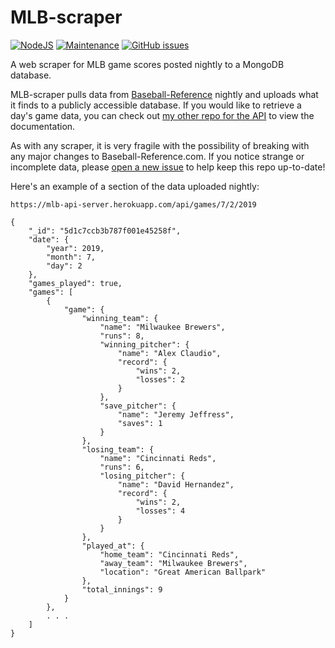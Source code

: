 # MLB-scraper
[![NodeJS](https://img.shields.io/badge/Node-v10.15.3-green.svg)](https://nodejs.org/en/)
[![Maintenance](https://img.shields.io/badge/Maintained-No-red.svg)](https://nodejs.org/en/)
[![GitHub issues](https://img.shields.io/github/issues/pawptart/MLb-scraper.svg)](https://github.com/pawptart/MLB-scraper/issues/)

A web scraper for MLB game scores posted nightly to a MongoDB database. 

MLB-scraper pulls data from [Baseball-Reference](https://www.baseball-reference.com/) nightly and uploads what it finds to a publicly accessible database. If you would like to retrieve a day's game data, you can check out [my other repo for the API](https://github.com/pawptart/MLB-server) to view the documentation.

As with any scraper, it is very fragile with the possibility of breaking with any major changes to Baseball-Reference.com. If you notice strange or incomplete data, please [open a new issue](https://github.com/pawptart/MLB-scraper/issues) to help keep this repo up-to-date!

Here's an example of a section of the data uploaded nightly:

```https://mlb-api-server.herokuapp.com/api/games/7/2/2019```

```
{
    "_id": "5d1c7ccb3b787f001e45258f",
    "date": {
        "year": 2019,
        "month": 7,
        "day": 2
    },
    "games_played": true,
    "games": [
        {
            "game": {
                "winning_team": {
                    "name": "Milwaukee Brewers",
                    "runs": 8,
                    "winning_pitcher": {
                        "name": "Alex Claudio",
                        "record": {
                            "wins": 2,
                            "losses": 2
                        }
                    },
                    "save_pitcher": {
                        "name": "Jeremy Jeffress",
                        "saves": 1
                    }
                },
                "losing_team": {
                    "name": "Cincinnati Reds",
                    "runs": 6,
                    "losing_pitcher": {
                        "name": "David Hernandez",
                        "record": {
                            "wins": 2,
                            "losses": 4
                        }
                    }
                },
                "played_at": {
                    "home_team": "Cincinnati Reds",
                    "away_team": "Milwaukee Brewers",
                    "location": "Great American Ballpark"
                },
                "total_innings": 9
            }
        },
        . . .
    ]
}
```

